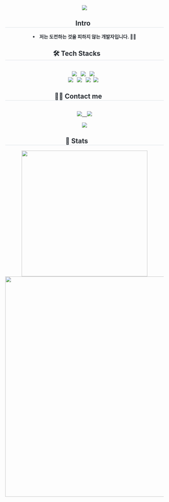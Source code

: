 <div align= "center">
    <img src="https://capsule-render.vercel.app/api?type=rounded&color=gradient&height=120&text=Hello%20World%20!&animation=fadeIn&fontColor=ffffff&fontSize=60" />
    </div>
    <div align= "center"> 
    <h2 style="border-bottom: 1px solid #d8dee4; color: #282d33;"> Intro &nbsp</h2>  
    <div style="font-weight: 700; font-size: 15px; text-align: center; color: #282d33;"> <li> 저는 도전하는 것을 피하지 않는 개발자입니다. 👨‍💻 </div> 
    </div>
    <div align= "center">
    <h2 style="border-bottom: 1px solid #d8dee4; color: #282d33;"> 🛠️ Tech Stacks &nbsp&nbsp&nbsp&nbsp&nbsp&nbsp&nbsp&nbsp&nbsp</h2> <br> 
    <div style="margin: 0 auto; text-align: center;" align= "center"> 
          <img src="https://img.shields.io/badge/Github-181717?style=for-the-badge&logo=Github&logoColor=white">&nbsp&nbsp
          <img src="https://img.shields.io/badge/Swift-F05138?style=for-the-badge&logo=Swift&logoColor=white">&nbsp&nbsp
	        <img src="https://img.shields.io/badge/UIkit-2396F3.svg?style=for-the-badge&logo=uikit&logoColor=white">&nbsp&nbsp
    </div>
      <div style="margin: 0 auto; text-align: center;" align= "center"> 
          <img src="https://img.shields.io/badge/Notion-F3F3F3.svg?style=for-the-badge&logo=notion&logoColor=black" />&nbsp&nbsp
          <img src="https://img.shields.io/badge/Slack-4A154B?style=for-the-badge&logo=Slack&logoColor=white">&nbsp&nbsp
          <img src="https://img.shields.io/badge/xcode-147EFB.svg?style=for-the-badge&logo=xcode&logoColor=white" />&nbsp
          <img src="https://img.shields.io/badge/IOS-000000?style=for-the-badge&logo=IOS&logoColor=white">&nbsp&nbsp
          <br/></div>
    </div>
    <div align= "center">
    <h2 style="border-bottom: 1px solid #d8dee4; color: #282d33;"> 🧑‍💻 Contact me &nbsp&nbsp&nbsp&nbsp&nbsp&nbsp&nbsp</h2> <br> 
    <div align= "center"> <a href=https://velog.io/@junyeolkim00/posts> <img src="https://img.shields.io/badge/Velog-20C997?style=for-the-badge&logo=Velog&logoColor=white&link=https://velog.io/@junyeolkim00/posts"> </a>
         <a href=mailto:https://github.com/junye0l> &nbsp&nbsp&nbsp<img src="https://img.shields.io/badge/Gmail-EA4335?style=for-the-badge&logo=Gmail&logoColor=white&link=mailto:https://github.com/junye0l"> </a>
          </div> <br> 
    <div align= "center"> <a href="https://hits.seeyoufarm.com"> <img src="https://hits.seeyoufarm.com/api/count/incr/badge.svg?url=https%3A%2F%2Fgithub.com%2Fjunye0l%2F&count_bg=%23000000&title_bg=%23000000&icon=github.svg&icon_color=%23FFFFFF&title=GitHub&edge_flat=false"/></a>
       </div> 
    </div>

<div align= "center"> 
    <h2 style="border-bottom: 1px solid #d8dee4; color: #282d33;">🏅 Stats &nbsp&nbsp&nbsp&nbsp&nbsp&nbsp&nbsp&nbsp&nbsp</h2> <div align= "center"></div> <img style="width: 400px" style="height:190px" src="https://github-readme-stats.vercel.app/api?username=junye0l&show_icons=true&theme=nord&hide_border=true"/>
 <div> <a href="https://github.com/ashutosh00710/github-readme-activity-graph">
    <img style="width: 700px" src="https://github-readme-activity-graph.vercel.app/graph?username=junye0l&theme=nord&hide_border=true" width=94%/>
</a> </div> 
    </div>
    
    
